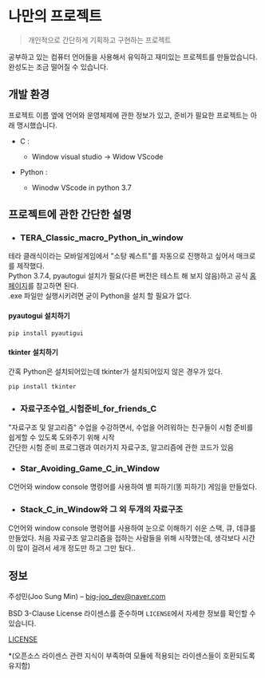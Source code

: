 # 나만의 프로젝트
> 개인적으로 간단하게 기획하고 구현하는 프로젝트


 공부하고 있는 컴퓨터 언어들을 사용해서 유익하고 재미있는 프로젝트를 만들었습니다.  
 완성도는 조금 떨어질 수 있습니다.
  

 ## 개발 환경  
 
 프로젝트 이름 옆에 언어와 운영체제에 관한 정보가 있고, 준비가 필요한 프로젝트는 아래 명시했습니다.
 
 * C :
 
     * Window visual studio -> Widow VScode  
 
 * Python :

     * Winodw VScode in python 3.7  
  
  

 ## 프로젝트에 관한 간단한 설명 
 
 * ### TERA_Classic_macro_Python_in_window  
 
  테라 클래식이라는 모바일게임에서 "소탕 퀘스트"를 자동으로 진행하고 싶어서 매크로를 제작했다.  
  Python 3.7.4, pyautogui 설치가 필요(다른 버전은 테스트 해 보지 않음)하고 공식 [홈페이지](https://www.python.org/)를 참고하면 된다.  
  .exe 파일만 실행시키려면 굳이 Python을 설치 할 필요가 없다. 
 
 #### pyautogui 설치하기  
```sh
pip install pyautigui
```
 #### tkinter 설치하기  
 간혹 Python은 설치되어있는데 tkinter가 설치되어있지 않은 경우가 있다.  
 ```sh
 pip install tkinter
 ```
 

  
* ### 자료구조수업_시험준비_for_friends_C  
 "자료구조 및 알고리즘" 수업을 수강하면서, 수업을 어려워하는 친구들이 시험 준비를 쉽게할 수 있도록 도와주기 위해 시작  
 간단한 시험 준비 프로그램과 여러가지 자료구조, 알고리즘에 관한 코드가 있음  
 
* ### Star_Avoiding_Game_C_in_Window  
C언어와 window console 명령어를 사용하여 별 피하기(똥 피하기) 게임을 만들었다.  

* ### Stack_C_in_Window와 그 외 두개의 자료구조    
C언어와 window console 명령어를 사용하여 눈으로 이해하기 쉬운 스택, 큐, 데큐를 만들었다. 처음 자료구조 알고리즘을 접하는 사람들을 위해 시작했는데, 생각보다 시간이 많이 걸려서 세개 정도만 하고 그만 뒀다..  



 ## 정보

 주성민(Joo Sung Min) – big-joo_dev@naver.com

 BSD 3-Clause License 라이센스를 준수하며 ``LICENSE``에서 자세한 정보를 확인할 수 있습니다.

 [LICENSE](https://github.com/Sungmin-Joo/My_own_project/blob/master/LICENSE)
 
 *(오픈소스 라이센스 관련 지식이 부족하여 모듈에 적용되는 라이센스들이 호환되도록 유지함)

